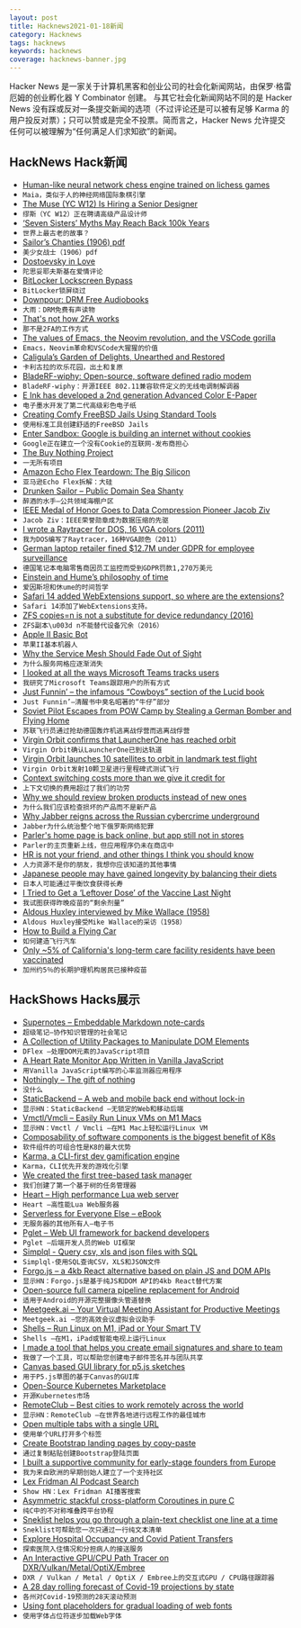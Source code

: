 ```yaml
---
layout: post
title: Hacknews2021-01-18新闻
category: Hacknews
tags: hacknews
keywords: hacknews
coverage: hacknews-banner.jpg
---
```


Hacker News 是一家关于计算机黑客和创业公司的社会化新闻网站，由保罗·格雷厄姆的创业孵化器 Y Combinator 创建。
与其它社会化新闻网站不同的是 Hacker News 没有踩或反对一条提交新闻的选项（不过评论还是可以被有足够 Karma 的用户投反对票）；只可以赞或是完全不投票。简而言之，Hacker News 允许提交任何可以被理解为“任何满足人们求知欲”的新闻。

## HackNews Hack新闻


- [Human-like neural network chess engine trained on lichess games](https://maiachess.com/)
- `Maia，类似于人的神经网络国际象棋引擎`
- [The Muse (YC W12) Is Hiring a Senior Designer](https://www.themuse.com/jobs/themuse/senior-product-designer)
- `缪斯（YC W12）正在聘请高级产品设计师`
- [‘Seven Sisters’ Myths May Reach Back 100k Years](https://singularityhub.com/2021/01/10/the-worlds-oldest-story-astronomers-say-global-myths-about-seven-sisters-stars-may-reach-back-100000-years/)
- `世界上最古老的故事？ `
- [Sailor’s Chanties (1906) pdf](https://www.jstor.org/stable/pdf/534759.pdf)
- `美少女战士（1906）pdf`
- [Dostoevsky in Love](https://www.theguardian.com/books/2021/jan/14/dostoevsky-in-love-by-alex-christofi-review-unpredictable-dangerous-and-thrilling)
- `陀思妥耶夫斯基在爱情评论`
- [BitLocker Lockscreen Bypass](https://secret.club/2021/01/15/bitlocker-bypass.html)
- `BitLocker锁屏绕过`
- [Downpour: DRM Free Audiobooks](https://www.downpour.com/)
- `大雨：DRM免费有声读物`
- [That's not how 2FA works](https://shkspr.mobi/blog/2021/01/thats-not-how-2fa-works/)
- `那不是2FA的工作方式`
- [The values of Emacs, the Neovim revolution, and the VSCode gorilla](https://www.murilopereira.com/the-values-of-emacs-the-neovim-revolution-and-the-vscode-gorilla/)
- `Emacs，Neovim革命和VSCode大猩猩的价值`
- [Caligula’s Garden of Delights, Unearthed and Restored](https://www.nytimes.com/2021/01/12/science/caligula-archaeology-rome-horti-lamiani.html)
- `卡利古拉的欢乐花园，出土和复原`
- [BladeRF-wiphy: Open-source, software defined radio modem](https://www.nuand.com/bladeRF-wiphy/)
- `BladeRF-wiphy：开源IEEE 802.11兼容软件定义的无线电调制解调器`
- [E Ink has developed a 2nd generation Advanced Color E-Paper](https://goodereader.com/blog/e-paper/e-ink-has-developed-acep-gallery-4100-color-e-paper)
- `电子墨水开发了第二代高级彩色电子纸`
- [Creating Comfy FreeBSD Jails Using Standard Tools](https://kettunen.io/post/standard-freebsd-jails/)
- `使用标准工具创建舒适的FreeBSD Jails`
- [Enter Sandbox: Google is building an internet without cookies](https://www.pressgazette.co.uk/death-of-third-party-cookies-sandbox-google/)
- `Google正在建立一个没有Cookie的互联网-发布商担心`
- [The Buy Nothing Project](https://buynothingproject.org/about/)
- `一无所有项目`
- [Amazon Echo Flex Teardown: The Big Silicon](https://electronupdate.blogspot.com/2021/01/amazon-echo-flex-teardown-big-silicon.html)
- `亚马逊Echo Flex拆解：大硅`
- [Drunken Sailor – Public Domain Sea Shanty](https://opengameart.org/content/opl2-unkown-drunken-sailor)
- `醉酒的水手–公共领域海棚户区`
- [IEEE Medal of Honor Goes to Data Compression Pioneer Jacob Ziv](https://spectrum.ieee.org/the-institute/ieee-member-news/ieee-medal-of-honor-goes-to-data-compression-pioneer-jacob-ziv)
- `Jacob Ziv：IEEE荣誉勋章成为数据压缩的先驱`
- [I wrote a Raytracer for DOS, 16 VGA colors (2011)](https://www.youtube.com/watch?v=N8elxpSu9pw&lc=Ugw9uYtPMZ7t1-qfLr54AaABAg)
- `我为DOS编写了Raytracer，16种VGA颜色（2011）`
- [German laptop retailer fined $12.7M under GDPR for employee surveillance](https://www.complianceweek.com/regulatory-enforcement/german-laptop-retailer-fined-127m-under-gdpr-for-employee-surveillance/29911.article)
- `德国笔记本电脑零售商因员工监控而受到GDPR罚款1,270万美元`
- [Einstein and Hume’s philosophy of time](https://aeon.co/essays/what-albert-einstein-owes-to-david-humes-notion-of-time)
- `爱因斯坦和休ume的时间哲学`
- [Safari 14 added WebExtensions support, so where are the extensions?](https://sixcolors.com/post/2021/01/safari-14-added-webextensions-support-so-where-are-the-extensions/)
- `Safari 14添加了WebExtensions支持。`
- [ZFS copies=n is not a substitute for device redundancy (2016)](https://jrs-s.net/2016/05/02/zfs-copies-equals-n/)
- `ZFS副本\u003d n不能替代设备冗余（2016）`
- [Apple II Basic Bot](https://atari8bitbot.com/apple-ii-bot/)
- `苹果II基本机器人`
- [Why the Service Mesh Should Fade Out of Sight](https://go.forrester.com/blogs/why-the-service-mesh-should-fade-out-of-sight/)
- `为什么服务网格应逐渐消失`
- [I looked at all the ways Microsoft Teams tracks users](https://www.zdnet.com/article/i-looked-at-all-the-ways-microsoft-teams-tracks-users-and-my-head-is-spinning/)
- `我研究了Microsoft Teams跟踪用户的所有方式`
- [Just Funnin’ – the infamous “Cowboys” section of the Lucid book](https://billwadge.wordpress.com/2021/01/16/just-funnin-the-infamous-cowboys-section-of-the-lucid-book/)
- `Just Funnin’–清醒书中臭名昭著的“牛仔”部分`
- [Soviet Pilot Escapes from POW Camp by Stealing a German Bomber and Flying Home](https://en.wikipedia.org/wiki/Mikhail_Devyatayev)
- `苏联飞行员通过抢劫德国轰炸机逃离战俘营而逃离战俘营`
- [Virgin Orbit confirms that LauncherOne has reached orbit](https://twitter.com/Virgin_Orbit/status/1350892947160485889)
- `Virgin Orbit确认LauncherOne已到达轨道`
- [Virgin Orbit launches 10 satellites to orbit in landmark test flight](https://www.space.com/virgin-orbit-launches-10-satellites-to-orbit)
- `Virgin Orbit发射10颗卫星进行里程碑式测试飞行`
- [Context switching costs more than we give it credit for](https://thinkingthrough.substack.com/p/context-switching-cost-more-than)
- `上下文切换的费用超过了我们的功劳`
- [Why we should review broken products instead of new ones](https://www.buyforlife.com/blog/6CNqJGMKraaQhfivS0EH6L/why-we-should-review-broken-products-instead-of-new-ones)
- `为什么我们应该检查损坏的产品而不是新产品`
- [Why Jabber reigns across the Russian cybercrime underground](https://www.cyberscoop.com/jabber-xmpp-cybercrime-russia-encrypted-chat/)
- `Jabber为什么统治整个地下俄罗斯网络犯罪`
- [Parler's home page is back online, but app still not in stores](https://www.reuters.com/article/us-parler-website/parlers-website-is-back-online-but-app-still-not-in-stores-idUSKBN29M0QU)
- `Parler的主页重新上线，但应用程序仍未在商店中`
- [HR is not your friend, and other things I think you should know](http://rachelbythebay.com/w/2021/01/17/woe/)
- `人力资源不是你的朋友，我想你应该知道的其他事情`
- [Japanese people may have gained longevity by balancing their diets](https://www.economist.com/graphic-detail/2021/01/16/japanese-people-may-have-gained-longevity-by-balancing-their-diets)
- `日本人可能通过平衡饮食获得长寿`
- [I Tried to Get a ‘Leftover Dose’ of the Vaccine Last Night](https://www.thecut.com/2021/01/i-tried-to-get-a-leftover-dose-of-the-vaccine-last-night.html)
- `我试图获得昨晚疫苗的“剩余剂量”`
- [Aldous Huxley interviewed by Mike Wallace (1958)](https://www.youtube.com/watch?v=alasBxZsb40)
- `Aldous Huxley接受Mike Wallace的采访（1958）`
- [How to Build a Flying Car](https://wimflyc.blogspot.com/2021/01/how-to-build-flying-car.html)
- `如何建造飞行汽车`
- [Only ~5% of California's long-term care facility residents have been vaccinated](https://www.latimes.com/california/story/2021-01-15/covid-19-vaccine-slow-reach-california-nursing-home-residents)
- `加州约5％的长期护理机构居民已接种疫苗`


## HackShows Hacks展示

- [ Supernotes – Embeddable Markdown note-cards](https://supernotes.app/)
- `超级笔记–协作知识管理的社会笔记`
- [ A Collection of Utility Packages to Manipulate DOM Elements](https://github.com/jalal246/dflex)
- `DFlex –处理DOM元素的JavaScript项目`
- [ A Heart Rate Monitor App Written in Vanilla JavaScript](https://github.com/richrd/heart-rate-monitor)
- `用Vanilla JavaScript编写的心率监测器应用程序`
- [ Nothingly – The gift of nothing](https://nothing.ly/)
- `没什么`
- [ StaticBackend – A web and mobile back end without lock-in](https://staticbackend.com)
- `显示HN：StaticBackend –无锁定的Web和移动后端`
- [ Vmctl/Vmcli – Easily Run Linux VMs on M1 Macs](https://github.com/gyf304/vmcli)
- `显示HN：Vmctl / Vmcli –在M1 Mac上轻松运行Linux VM`
- [ Composability of software components is the biggest benefit of K8s](https://lab.computer/static/blogs_p/jekyll/pixyll/2020/10/10/k8s-saas/)
- `软件组件的可组合性是K8的最大优势`
- [ Karma, a CLI-first dev gamification engine](https://www.getkarma.dev)
- `Karma，CLI优先开发的游戏化引擎`
- [ We created the first tree-based task manager](http://lost.report/)
- `我们创建了第一个基于树的任务管理器`
- [ Heart – High performance Lua web server](https://github.com/Hyperspace-Logistics/heart)
- `Heart –高性能Lua Web服务器`
- [ Serverless for Everyone Else – eBook](https://gumroad.com/l/serverless-for-everyone-else)
- `无服务器的其他所有人–电子书`
- [ Pglet – Web UI framework for backend developers](https://pglet.io)
- `Pglet –后端开发人员的Web UI框架`
- [ Simplql - Query csv, xls and json files with SQL](https://simplql.com)
- `Simplql-使用SQL查询CSV，XLS和JSON文件`
- [ Forgo.js – a 4kb React alternative based on plain JS and DOM APIs](https://forgojs.org/)
- `显示HN：Forgo.js是基于纯JS和DOM API的4kb React替代方案`
- [ Open-source full camera pipeline replacement for Android](https://github.com/mirsadm/motioncam)
- `适用于Android的开源完整摄像头管道替换`
- [ Meetgeek.ai – Your Virtual Meeting Assistant for Productive Meetings](https://meetgeek.ai/)
- `Meetgeek.ai –您的高效会议虚拟会议助手`
- [ Shells – Run Linux on M1, iPad or Your Smart TV](https://shells.com)
- `Shells –在M1，iPad或智能电视上运行Linux`
- [ I made a tool that helps you create email signatures and share to team](https://mailswype.io)
- `我做了一个工具，可以帮助您创建电子邮件签名并与团队共享`
- [ Canvas based GUI library for p5.js sketches](https://discourse.processing.org/t/canvas-based-gui-library-for-p5-js/27119)
- `用于P5.js草图的基于Canvas的GUI库`
- [ Open-Source Kubernetes Marketplace](https://github.com/alexellis/arkade)
- `开源Kubernetes市场`
- [ RemoteClub – Best cities to work remotely across the world](https://remoteclub.com/)
- `显示HN：RemoteClub –在世界各地进行远程工作的最佳城市`
- [ Open multiple tabs with a single URL](https://polyl.ink/)
- `使用单个URL打开多个标签`
- [ Create Bootstrap landing pages by copy-paste](https://frontendor.com?v=2)
- `通过复制粘贴创建Bootstrap登陆页面`
- [ I built a supportive community for early-stage founders from Europe](https://enter.network)
- `我为来自欧洲的早期创始人建立了一个支持社区`
- [ Lex Fridman AI Podcast Search](https://share.streamlit.io/rmeinl/podcast_search/app.py)
- `Show HN：Lex Fridman AI播客搜索`
- [ Asymmetric stackful cross-platform Coroutines in pure C](https://github.com/edubart/minicoro)
- `纯C中的不对称堆叠跨平台协程`
- [ Sneklist helps you go through a plain-text checklist one line at a time](https://github.com/givemefoxes/sneklist)
- `Sneklist可帮助您一次只通过一行纯文本清单`
- [ Explore Hospital Occupancy and Covid Patient Transfers](https://covid-hospital-operations.com/patients-static)
- `探索医院入住情况和分担病人的接送服务`
- [ An Interactive GPU/CPU Path Tracer on DXR/Vulkan/Metal/OptiX/Embree](https://github.com/Twinklebear/ChameleonRT)
- `DXR / Vulkan / Metal / OptiX / Embree上的交互式GPU / CPU路径跟踪器`
- [ A 28 day rolling forecast of Covid-19 projections by state](https://datastudio.google.com/u/0/reporting/52f6e744-66c6-47aa-83db-f74201a7c4df/page/4A0sB)
- `各州对Covid-19预测的28天滚动预测`
- [ Using font placeholders for gradual loading of web fonts](https://www.npmjs.com/package/invisible-ink)
- `使用字体占位符逐步加载Web字体`

